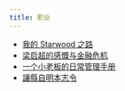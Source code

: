 ```yaml
---
title: 职业
---
```


* [我的 Starwood 之路](./starwood)
* [梁启超的感慨与金融危机](./liangqichao)
* [一个小老板的日常管理手册](./xiaolaoban)
* [讓縣自明本志令](./caocao)
